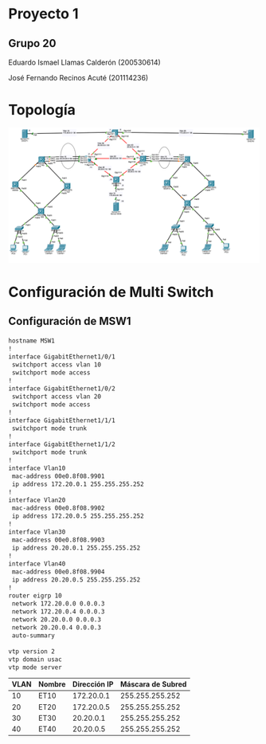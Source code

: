 # Proyecto 1
## Grupo 20
Eduardo Ismael Llamas Calderón (200530614)

José Fernando Recinos Acuté (201114236)

# Topología

![Topología](/Proyecto_1/image/topologia.png)

# Configuración de Multi Switch

## Configuración de MSW1

```plaintext
hostname MSW1
!
interface GigabitEthernet1/0/1
 switchport access vlan 10
 switchport mode access
!
interface GigabitEthernet1/0/2
 switchport access vlan 20
 switchport mode access
!
interface GigabitEthernet1/1/1
 switchport mode trunk
!
interface GigabitEthernet1/1/2
 switchport mode trunk
!
interface Vlan10
 mac-address 00e0.8f08.9901
 ip address 172.20.0.1 255.255.255.252
!
interface Vlan20
 mac-address 00e0.8f08.9902
 ip address 172.20.0.5 255.255.255.252
!
interface Vlan30
 mac-address 00e0.8f08.9903
 ip address 20.20.0.1 255.255.255.252
!
interface Vlan40
 mac-address 00e0.8f08.9904
 ip address 20.20.0.5 255.255.255.252
!
router eigrp 10
 network 172.20.0.0 0.0.0.3
 network 172.20.0.4 0.0.0.3
 network 20.20.0.0 0.0.0.3
 network 20.20.0.4 0.0.0.3
 auto-summary

vtp version 2
vtp domain usac
vtp mode server 

```

| VLAN |     Nombre    |    Dirección IP   | Máscara de Subred |
|------|---------------|-------------------|-------------------|
|  10  |      ET10     |   172.20.0.1      | 255.255.255.252   |
|  20  |      ET20     |   172.20.0.5      | 255.255.255.252   |
|  30  |      ET30     |   20.20.0.1       | 255.255.255.252   |
|  40  |      ET40     |   20.20.0.5       | 255.255.255.252   |


